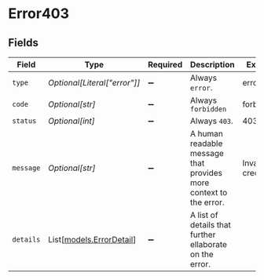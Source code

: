 # Error403


## Fields

| Field                                                             | Type                                                              | Required                                                          | Description                                                       | Example                                                           |
| ----------------------------------------------------------------- | ----------------------------------------------------------------- | ----------------------------------------------------------------- | ----------------------------------------------------------------- | ----------------------------------------------------------------- |
| `type`                                                            | *Optional[Literal["error"]]*                                      | :heavy_minus_sign:                                                | Always `error`.                                                   | error                                                             |
| `code`                                                            | *Optional[str]*                                                   | :heavy_minus_sign:                                                | Always `forbidden`                                                | forbidden                                                         |
| `status`                                                          | *Optional[int]*                                                   | :heavy_minus_sign:                                                | Always `403`.                                                     | 403                                                               |
| `message`                                                         | *Optional[str]*                                                   | :heavy_minus_sign:                                                | A human readable message that provides more context to the error. | Invalid credentials                                               |
| `details`                                                         | List[[models.ErrorDetail](../models/errordetail.md)]              | :heavy_minus_sign:                                                | A list of details that further ellaborate on the error.           |                                                                   |